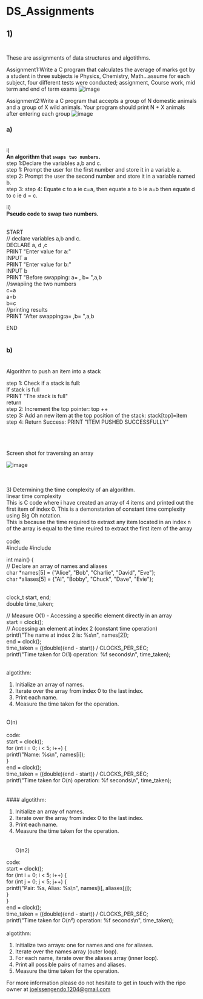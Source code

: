 # DS_Assignments

## 1) <br/>  <br/>

These are assignments of data structures and algotithms.

Assignment1:Write a C program that calculates the average of marks got by a student in three subjects ie Physics, Chemistry, Math...assume for each subject, four different tests were conducted; assignment, Course work, mid term and end of term exams
![image](https://github.com/user-attachments/assets/c5c6aa00-4e26-47e9-8473-7c7e19a156ca)


Assignment2:Write a C program that accepts a group of N domestic animals and a group of X wild animals. Your program should print N + X animals after entering each group
![image](https://github.com/user-attachments/assets/4af0147f-57e8-49c8-a99c-bf44b337af45)

### a) <br/>  <br/>
   i) <br/> **An algorithm that `swaps two numbers`.**  <br/>
   step 1:Declare the variables a,b and c.<br/>
   step 1: Prompt the user for the first number and store it in a variable a. <br/>
   step 2: Prompt the user the second number and store it in a variable named b. <br/>
   step 3: 
   step 4: Equate c to a ie c=a, then equate a to b ie a=b then equate d to c ie d = c. <br/>

  ii) <br/> **Pseudo code to swap two numbers.**  <br/> <br/>
   
   START <br/>
        // declare variables a,b and c. <br/>
       DECLARE a, d ,c  <br/>
       PRINT "Enter value for a:"  <br/>
       INPUT a <br/>
       PRINT "Enter value for b:" <br/>
       INPUT b <br/>
       PRINT "Before swapping: a= , b= ",a,b <br/>
         //swapiing the two numbers <br/>
       c=a <br/>
       a=b <br/>
       b=c <br/>
       //printing results <br/>
       PRINT "After swapping:a= ,b= ",a,b <br/>
       
   END <br/>  <br/>

   ### b) <br/> <br/>

   Algorithm to push an item into a stack <br/>

   step 1: Check if a stack is full: <br/>
            If stack is full <br/>
            PRINT "The stack is full" <br/>
            return <br/>
   step 2: Increment the top pointer: top ++ <br/>
   step 3: Add an new item at the top position of the stack: stack[top]=item <br/>
   step 4: Return Success: PRINT "ITEM PUSHED SUCCESSFULLY" <br/>   <br/>


<br>
<br>
Screen shot for traversing an array
<br>

![image](https://github.com/user-attachments/assets/978533f4-2731-42d3-a9b5-189da3ad24f9)

<br/>
<br/>
 3) Determining the time complexity of an algorithm.<br/>
 linear time complexity
<br/>
This is C code where i have created an array of 4 items and printed out the first item of index 0. This is a demonstarion of constant time complexity using Big Oh notation.<br/>
This is because the time required to extraxt any item located in an index n of the array is equal to the time reuired to extract the first item of the array<br/><br/>
 code:<br/>
#include <stdio.h>
#include <time.h>

 int main() {<br/>
    // Declare an array of names and aliases<br/>
    char *names[5] = {"Alice", "Bob", "Charlie", "David", "Eve"};<br/>
    char *aliases[5] = {"Al", "Bobby", "Chuck", "Dave", "Evie"};<br/><br/>
    
   clock_t start, end;<br/>
   double time_taken;<br/>

   // Measure O(1) - Accessing a specific element directly in an array<br/>
   start = clock();<br/>
   // Accessing an element at index 2 (constant time operation)<br/>
   printf("The name at index 2 is: %s\n", names[2]);<br/>
   end = clock();<br/>
   time_taken = ((double)(end - start)) / CLOCKS_PER_SEC;<br/>
   printf("Time taken for O(1) operation: %f seconds\n", time_taken);<br/><br/>
  
 algotithm:<br/>

1. Initialize an array of names.<br/>
2. Iterate over the array from index 0 to the last index.<br/>
3. Print each name.<br/>
4. Measure the time taken for the operation.<br/><br/>
   
O(n)<br/>
<br>
 code:<br/>
   start = clock();<br/>
    for (int i = 0; i < 5; i++) {<br/>
        printf("Name: %s\n", names[i]);<br/>
    }<br/>
    end = clock();<br/>
    time_taken = ((double)(end - start)) / CLOCKS_PER_SEC;<br/>
    printf("Time taken for O(n) operation: %f seconds\n", time_taken);<br/>
    <br/><br/>
    #### algotithm:<br/>

1. Initialize an array of names.<br/>
2. Iterate over the array from index 0 to the last index.<br/>
3. Print each name.<br/>
4. Measure the time taken for the operation.<br/>
   <br/><br/>
   O(n2)<br/>
   
 code:<br/>
start = clock();<br/>
    for (int i = 0; i < 5; i++) {<br/>
        for (int j = 0; j < 5; j++) {<br/>
            printf("Pair: %s, Alias: %s\n", names[i], aliases[j]);<br/>
        }<br/>
    }<br/>
    end = clock();<br/>
    time_taken = ((double)(end - start)) / CLOCKS_PER_SEC;<br/>
    printf("Time taken for O(n²) operation: %f seconds\n", time_taken);<br/>
<br/>
 algotithm:<br/>
1. Initialize two arrays: one for names and one for aliases.<br/>
2. Iterate over the names array (outer loop).<br/>
3. For each name, iterate over the aliases array (inner loop).<br/>
4. Print all possible pairs of names and aliases.<br/>
5. Measure the time taken for the operation.<br/>




       
       
       
   
   
   
    


For more information please do not hesitate to get in touch with the ripo owner at joelssengendo.1204@gmail.com 
